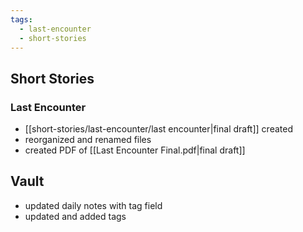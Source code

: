 ```yaml
---
tags:
  - last-encounter
  - short-stories
---
```

## Short Stories
### Last Encounter
- [[short-stories/last-encounter/last encounter|final draft]] created
- reorganized and renamed files
- created PDF of [[Last Encounter Final.pdf|final draft]] 
## Vault
- updated daily notes with tag field
- updated and added tags